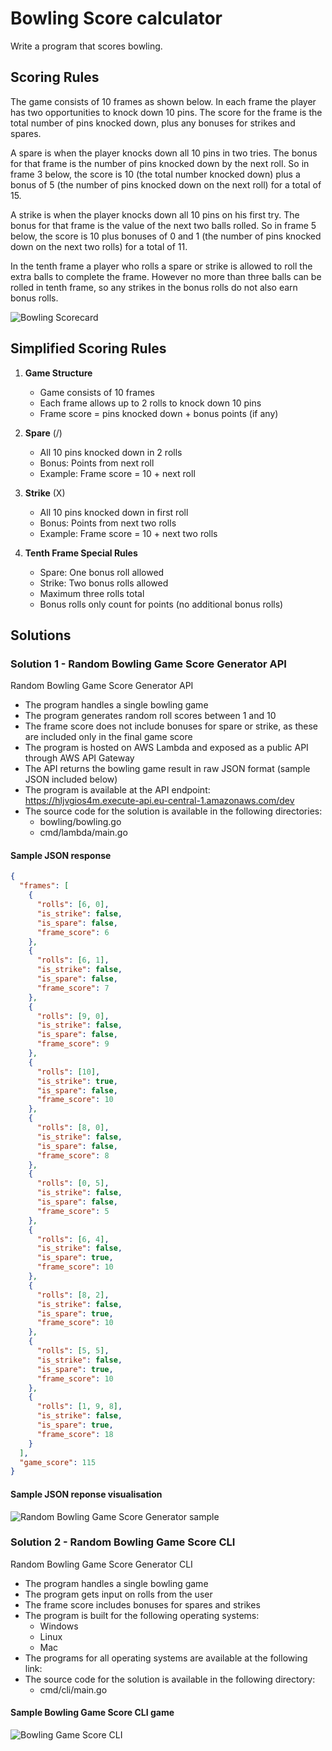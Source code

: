 # Bowling Score calculator

Write a program that scores bowling.

## Scoring Rules
 
The game consists of 10 frames as shown below.  In each frame the player has two opportunities to knock down 10 pins.  The score for the frame is the total number of pins knocked down, plus any bonuses for strikes and spares.

A spare is when the player knocks down all 10 pins in two tries.  The bonus for that frame is the number of pins knocked down by the next roll.  So in frame 3 below, the score is 10 (the total number knocked down) plus a bonus of 5 (the number of pins knocked down on the next roll) for a total of 15.  

A strike is when the player knocks down all 10 pins on his first try.  The bonus for that frame is the value of the next two balls rolled.  So in frame 5 below, the score is 10 plus bonuses of 0 and 1 (the number of pins knocked down on the next two rolls) for a total of 11.

In the tenth frame a player who rolls a spare or strike is allowed to roll the extra balls to complete the frame.  However no more than three balls can be rolled in tenth frame, so any strikes in the bonus rolls do not also earn bonus rolls.

![Bowling Scorecard](assets/exercise.png)

## Simplified Scoring Rules

1. **Game Structure**
   - Game consists of 10 frames
   - Each frame allows up to 2 rolls to knock down 10 pins
   - Frame score = pins knocked down + bonus points (if any)

2. **Spare** (/)
   - All 10 pins knocked down in 2 rolls
   - Bonus: Points from next roll
   - Example: Frame score = 10 + next roll

3. **Strike** (X)
   - All 10 pins knocked down in first roll
   - Bonus: Points from next two rolls
   - Example: Frame score = 10 + next two rolls

4. **Tenth Frame Special Rules**
   - Spare: One bonus roll allowed
   - Strike: Two bonus rolls allowed
   - Maximum three rolls total
   - Bonus rolls only count for points (no additional bonus rolls)

## Solutions

### Solution 1 - Random Bowling Game Score Generator API

Random Bowling Game Score Generator API
- The program handles a single bowling game
- The program generates random roll scores between 1 and 10
- The frame score does not include bonuses for spare or strike, as these are included only in the final game score
- The program is hosted on AWS Lambda and exposed as a public API through AWS API Gateway
- The API returns the bowling game result in raw JSON format (sample JSON included below)
- The program is available at the API endpoint: https://hljvgios4m.execute-api.eu-central-1.amazonaws.com/dev
- The source code for the solution is available in the following directories:
   - bowling/bowling.go
   - cmd/lambda/main.go

#### Sample JSON response
```JSON
{
  "frames": [
    {
      "rolls": [6, 0],
      "is_strike": false,
      "is_spare": false,
      "frame_score": 6
    },
    {
      "rolls": [6, 1],
      "is_strike": false,
      "is_spare": false,
      "frame_score": 7
    },
    {
      "rolls": [9, 0],
      "is_strike": false,
      "is_spare": false,
      "frame_score": 9
    },
    {
      "rolls": [10],
      "is_strike": true,
      "is_spare": false,
      "frame_score": 10
    },
    {
      "rolls": [8, 0],
      "is_strike": false,
      "is_spare": false,
      "frame_score": 8
    },
    {
      "rolls": [0, 5],
      "is_strike": false,
      "is_spare": false,
      "frame_score": 5
    },
    {
      "rolls": [6, 4],
      "is_strike": false,
      "is_spare": true,
      "frame_score": 10
    },
    {
      "rolls": [8, 2],
      "is_strike": false,
      "is_spare": true,
      "frame_score": 10
    },
    {
      "rolls": [5, 5],
      "is_strike": false,
      "is_spare": true,
      "frame_score": 10
    },
    {
      "rolls": [1, 9, 8],
      "is_strike": false,
      "is_spare": true,
      "frame_score": 18
    }
  ],
  "game_score": 115
}
```

#### Sample JSON reponse visualisation
![Random Bowling Game Score Generator sample](assets/random_bowling_game_score_generator_sample.png)
   
### Solution 2 - Random Bowling Game Score CLI

Random Bowling Game Score Generator CLI
- The program handles a single bowling game
- The program gets input on rolls from the user
- The frame score includes bonuses for spares and strikes
- The program is built for the following operating systems:
   - Windows
   - Linux
   - Mac
- The programs for all operating systems are available at the following link: 
- The source code for the solution is available in the following directory:
   - cmd/cli/main.go

#### Sample Bowling Game Score CLI game
![Bowling Game Score CLI](assets/bowling_game_score_cli_sample.png)